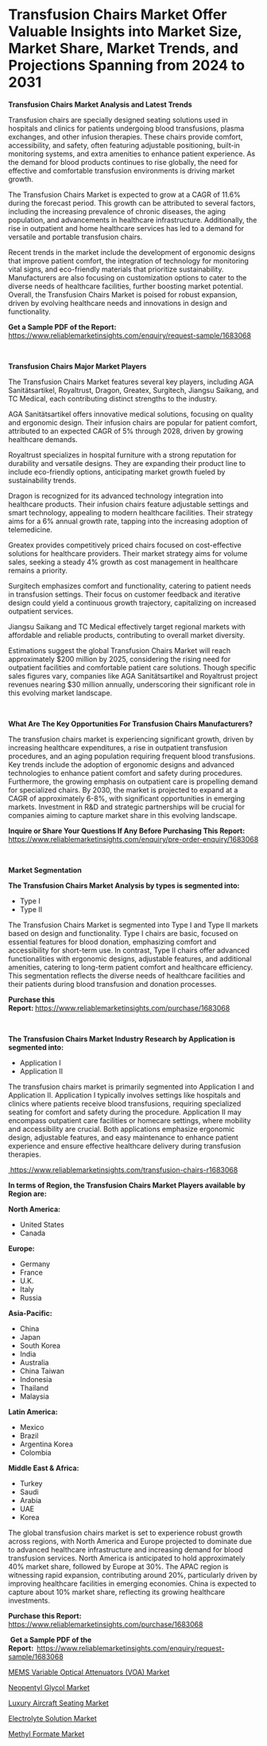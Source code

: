 <p><h1>Transfusion Chairs Market Offer Valuable Insights into Market Size, Market Share, Market Trends, and Projections Spanning from 2024 to 2031</h1></p><p><strong>Transfusion Chairs Market Analysis and Latest Trends</strong></p>
<p><p>Transfusion chairs are specially designed seating solutions used in hospitals and clinics for patients undergoing blood transfusions, plasma exchanges, and other infusion therapies. These chairs provide comfort, accessibility, and safety, often featuring adjustable positioning, built-in monitoring systems, and extra amenities to enhance patient experience. As the demand for blood products continues to rise globally, the need for effective and comfortable transfusion environments is driving market growth.</p><p>The Transfusion Chairs Market is expected to grow at a CAGR of 11.6% during the forecast period. This growth can be attributed to several factors, including the increasing prevalence of chronic diseases, the aging population, and advancements in healthcare infrastructure. Additionally, the rise in outpatient and home healthcare services has led to a demand for versatile and portable transfusion chairs.</p><p>Recent trends in the market include the development of ergonomic designs that improve patient comfort, the integration of technology for monitoring vital signs, and eco-friendly materials that prioritize sustainability. Manufacturers are also focusing on customization options to cater to the diverse needs of healthcare facilities, further boosting market potential. Overall, the Transfusion Chairs Market is poised for robust expansion, driven by evolving healthcare needs and innovations in design and functionality.</p></p>
<p><strong>Get a Sample PDF of the Report:&nbsp;</strong> <a href="https://www.reliablemarketinsights.com/enquiry/request-sample/1683068?utm_campaign=1622&utm_medium=2&utm_source=Github&utm_content=ia&utm_term=15102024&utm_id=transfusion-chairs">https://www.reliablemarketinsights.com/enquiry/request-sample/1683068</a></p>
<p>&nbsp;</p>
<p><strong>Transfusion Chairs Major Market Players</strong></p>
<p><p>The Transfusion Chairs Market features several key players, including AGA Sanitätsartikel, Royaltrust, Dragon, Greatex, Surgitech, Jiangsu Saikang, and TC Medical, each contributing distinct strengths to the industry.</p><p>AGA Sanitätsartikel offers innovative medical solutions, focusing on quality and ergonomic design. Their infusion chairs are popular for patient comfort, attributed to an expected CAGR of 5% through 2028, driven by growing healthcare demands.</p><p>Royaltrust specializes in hospital furniture with a strong reputation for durability and versatile designs. They are expanding their product line to include eco-friendly options, anticipating market growth fueled by sustainability trends.</p><p>Dragon is recognized for its advanced technology integration into healthcare products. Their infusion chairs feature adjustable settings and smart technology, appealing to modern healthcare facilities. Their strategy aims for a 6% annual growth rate, tapping into the increasing adoption of telemedicine.</p><p>Greatex provides competitively priced chairs focused on cost-effective solutions for healthcare providers. Their market strategy aims for volume sales, seeking a steady 4% growth as cost management in healthcare remains a priority.</p><p>Surgitech emphasizes comfort and functionality, catering to patient needs in transfusion settings. Their focus on customer feedback and iterative design could yield a continuous growth trajectory, capitalizing on increased outpatient services.</p><p>Jiangsu Saikang and TC Medical effectively target regional markets with affordable and reliable products, contributing to overall market diversity.</p><p>Estimations suggest the global Transfusion Chairs Market will reach approximately $200 million by 2025, considering the rising need for outpatient facilities and comfortable patient care solutions. Though specific sales figures vary, companies like AGA Sanitätsartikel and Royaltrust project revenues nearing $30 million annually, underscoring their significant role in this evolving market landscape.</p></p>
<p>&nbsp;</p>
<p><strong>What Are The Key Opportunities For Transfusion Chairs Manufacturers?</strong></p>
<p><p>The transfusion chairs market is experiencing significant growth, driven by increasing healthcare expenditures, a rise in outpatient transfusion procedures, and an aging population requiring frequent blood transfusions. Key trends include the adoption of ergonomic designs and advanced technologies to enhance patient comfort and safety during procedures. Furthermore, the growing emphasis on outpatient care is propelling demand for specialized chairs. By 2030, the market is projected to expand at a CAGR of approximately 6-8%, with significant opportunities in emerging markets. Investment in R&D and strategic partnerships will be crucial for companies aiming to capture market share in this evolving landscape.</p></p>
<p><strong>Inquire or Share Your Questions If Any Before Purchasing This Report:</strong> <a href="https://www.reliablemarketinsights.com/enquiry/pre-order-enquiry/1683068?utm_campaign=1622&utm_medium=2&utm_source=Github&utm_content=ia&utm_term=15102024&utm_id=transfusion-chairs">https://www.reliablemarketinsights.com/enquiry/pre-order-enquiry/1683068</a></p>
<p>&nbsp;</p>
<p><strong>Market Segmentation</strong></p>
<p><strong>The Transfusion Chairs Market Analysis by types is segmented into:</strong></p>
<p><ul><li>Type I</li><li>Type II</li></ul></p>
<p><p>The Transfusion Chairs Market is segmented into Type I and Type II markets based on design and functionality. Type I chairs are basic, focused on essential features for blood donation, emphasizing comfort and accessibility for short-term use. In contrast, Type II chairs offer advanced functionalities with ergonomic designs, adjustable features, and additional amenities, catering to long-term patient comfort and healthcare efficiency. This segmentation reflects the diverse needs of healthcare facilities and their patients during blood transfusion and donation processes.</p></p>
<p><strong>Purchase this Report:&nbsp;</strong><a href="https://www.reliablemarketinsights.com/purchase/1683068?utm_campaign=1622&utm_medium=2&utm_source=Github&utm_content=ia&utm_term=15102024&utm_id=transfusion-chairs">https://www.reliablemarketinsights.com/purchase/1683068</a></p>
<p>&nbsp;</p>
<p><strong>The Transfusion Chairs Market Industry Research by Application is segmented into:</strong></p>
<p><ul><li>Application I</li><li>Application II</li></ul></p>
<p><p>The transfusion chairs market is primarily segmented into Application I and Application II. Application I typically involves settings like hospitals and clinics where patients receive blood transfusions, requiring specialized seating for comfort and safety during the procedure. Application II may encompass outpatient care facilities or homecare settings, where mobility and accessibility are crucial. Both applications emphasize ergonomic design, adjustable features, and easy maintenance to enhance patient experience and ensure effective healthcare delivery during transfusion therapies.</p></p>
<p><a href="https://www.reliablemarketinsights.com/transfusion-chairs-r1683068?utm_campaign=1622&utm_medium=2&utm_source=Github&utm_content=ia&utm_term=15102024&utm_id=transfusion-chairs">&nbsp;https://www.reliablemarketinsights.com/transfusion-chairs-r1683068</a></p>
<p><strong>In terms of Region, the Transfusion Chairs Market Players available by Region are:</strong></p>
<p>
    <p> <strong> North America: </strong>
        <ul>
            <li>United States</li>
            <li>Canada</li>
        </ul>
        </p> 
    <p> <strong> Europe: </strong>
        <ul>
            <li>Germany</li>
            <li>France</li>
            <li>U.K.</li>
            <li>Italy</li>
            <li>Russia</li>
        </ul>
        </p> 
    <p> <strong> Asia-Pacific: </strong>
        <ul>
            <li>China</li>
            <li>Japan</li>
            <li>South Korea</li>
            <li>India</li>
            <li>Australia</li>
            <li>China Taiwan</li>
            <li>Indonesia</li>
            <li>Thailand</li>
            <li>Malaysia</li>
        </ul>
        </p> 
    <p> <strong> Latin America: </strong>
        <ul>
            <li>Mexico</li>
            <li>Brazil</li>
            <li>Argentina Korea</li>
            <li>Colombia</li>
        </ul>
        </p> 
    <p> <strong> Middle East & Africa: </strong>
        <ul>
            <li>Turkey</li>
            <li>Saudi</li>
            <li>Arabia</li>
            <li>UAE</li>
            <li>Korea</li>
        </ul>
    </p>
    </p>
<p><p>The global transfusion chairs market is set to experience robust growth across regions, with North America and Europe projected to dominate due to advanced healthcare infrastructure and increasing demand for blood transfusion services. North America is anticipated to hold approximately 40% market share, followed by Europe at 30%. The APAC region is witnessing rapid expansion, contributing around 20%, particularly driven by improving healthcare facilities in emerging economies. China is expected to capture about 10% market share, reflecting its growing healthcare investments.</p></p>
<p><strong>Purchase this Report: </strong><a href="https://www.reliablemarketinsights.com/purchase/1683068?utm_campaign=1622&utm_medium=2&utm_source=Github&utm_content=ia&utm_term=15102024&utm_id=transfusion-chairs">https://www.reliablemarketinsights.com/purchase/1683068</a></p>
<p>&nbsp;<strong>Get a Sample PDF of the Report:&nbsp;&nbsp;</strong><a href="https://www.reliablemarketinsights.com/enquiry/request-sample/1683068?utm_campaign=1622&utm_medium=2&utm_source=Github&utm_content=ia&utm_term=15102024&utm_id=transfusion-chairs">https://www.reliablemarketinsights.com/enquiry/request-sample/1683068</a></p>
<p><strong></strong></p>
<p><p><a href="https://github.com/JosephineMcguire65/Market-Research-Report-List-1/blob/main/mems-variable-optical-attenuators-voa-market.md?utm_campaign=1622&utm_medium=2&utm_source=Github&utm_content=ia&utm_term=15102024&utm_id=transfusion-chairs">MEMS Variable Optical Attenuators (VOA) Market</a></p><p><a href="https://www.linkedin.com/pulse/strategic-insights-global-neopentyl-glycol-market-trends-2024-pyd2c?utm_campaign=1622&utm_medium=2&utm_source=Github&utm_content=ia&utm_term=15102024&utm_id=transfusion-chairs">Neopentyl Glycol Market</a></p><p><a href="https://issuu.com/reportprime-2/docs/luxury-aircraft-seating-market-size_ace1bd4e28de2b?utm_campaign=1622&utm_medium=2&utm_source=Github&utm_content=ia&utm_term=15102024&utm_id=transfusion-chairs">Luxury Aircraft Seating Market</a></p><p><a href="https://www.linkedin.com/pulse/electrolyte-solution-value-chain-analysis-from-raw-materials-vsg3e?utm_campaign=1622&utm_medium=2&utm_source=Github&utm_content=ia&utm_term=15102024&utm_id=transfusion-chairs">Electrolyte Solution Market</a></p><p><a href="https://www.linkedin.com/pulse/methyl-formate-market-global-insights-sales-trends-2024-hvxle?utm_campaign=1622&utm_medium=2&utm_source=Github&utm_content=ia&utm_term=15102024&utm_id=transfusion-chairs">Methyl Formate Market</a></p></p>
